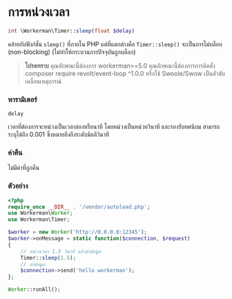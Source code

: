 # การหน่วงเวลา

```php
int \Workerman\Timer::sleep(float $delay)
```

คล้ายกับฟังก์ชั่น `sleep()` ที่ภายใน PHP แต่ที่แตกต่างคือ `Timer::sleep()` จะเป็นการไม่บล็อก (non-blocking) (ไม่ทำให้กระบวนการปัจจุบันถูกบล็อก)

> **โปรดทราบ**
> คุณลักษณะนี้ต้องการ workerman>=5.0
> คุณลักษณะนี้ต้องการการติดตั้ง composer require revolt/event-loop ^1.0.0 หรือใช้ Swoole/Swow เป็นตัวขับเคลื่อนเหตุการณ์

### พารามิเตอร์
 ``` delay ``` 

เวลาที่ต้องการจะหน่วงเป็นเวลาสองหรือนาที โดยหน่วงเป็นหน่วยวินาที และรองรับทศนิยม สามารถระบุได้ถึง 0.001 ซึ่งหมายถึงถึงระดับมิลลิวินาที

### ค่าคืน
ไม่มีค่าที่ถูกคืน

### ตัวอย่าง

```php
<?php
require_once __DIR__ . '/vendor/autoload.php';
use Workerman\Worker;
use Workerman\Timer;

$worker = new Worker('http://0.0.0.0:12345');
$worker->onMessage = static function($connection, $request)
{
    // หน่วงเวลา 1.5 วินาที แล้วส่งข้อมูล
    Timer::sleep(1.5);
    // ส่งข้อมูล
    $connection->send('hello workerman');
};

Worker::runAll();
```
